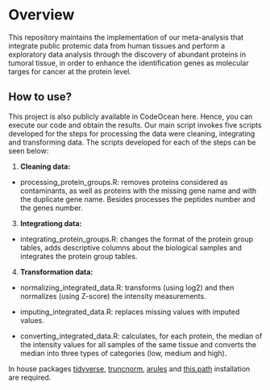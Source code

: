 # Overview

This repository maintains the implementation of our meta-analysis that integrate public protemic data from human tissues and perform a exploratory data analysis through the discovery of abundant proteins in tumoral tissue, in order to enhance the identification genes as molecular targes for cancer at the protein level.

## How to use?

This project is also publicly available in CodeOcean here. Hence, you can execute our code and obtain the results. Our main script invokes five scripts developed for the steps  for processing the data were cleaning, integrating and transforming data. The scripts developed for each of the steps can be seen below: 

1. **Cleaning data:** 
- processing_protein_groups.R: removes proteins considered as contaminants, as well as proteins with the missing gene name and with the duplicate gene name. Besides processes the peptides number and the genes number.
3. **Integrationg data:**
- integrating_protein_groups.R: changes the format of the protein group tables, adds descriptive columns about the biological samples and integrates the protein group tables.
4. **Transformation data:**
- normalizing_integrated_data.R: transforms (using log2) and then normalizes (using Z-score) the intensity measurements.
* imputing_integrated_data.R: replaces missing values with imputed values.
+ converting_integrated_data.R: calculates, for each protein, the median of the intensity values for all samples of the same tissue and converts the median into three types of categories (low, medium and high).

In house packages [tidyverse](https://cran.r-project.org/web/packages/tidyverse/index.html), [truncnorm](https://cran.r-project.org/web/packages/truncnorm/), [arules](https://cran.r-project.org/web/packages/arules/) and [this.path](https://cran.r-project.org/web/packages/this.path/index.html) installation are required.
